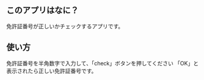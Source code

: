 ## このアプリはなに？
免許証番号が正しいかチェックするアプリです。

## 使い方
免許証番号を半角数字で入力して、「check」ボタンを押してください
「OK」と表示されたら正しい免許証番号です。

